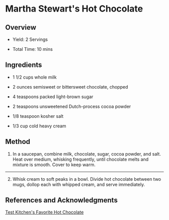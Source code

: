 # Martha Stewart's Hot Chocolate

## Overview

- Yield: 2 Servings

- Total Time: 10 mins

## Ingredients

- 1 1/2 cups whole milk

- 2 ounces semisweet or bittersweet chocolate, chopped

- 4 teaspoons packed light-brown sugar

- 2 teaspoons unsweetened Dutch-process cocoa powder

- 1/8 teaspoon kosher salt

- 1/3 cup cold heavy cream

## Method

1. In a saucepan, combine milk, chocolate, sugar, cocoa powder, and salt. Heat over medium, whisking frequently, until chocolate melts and mixture is smooth. Cover to keep warm.
---
2. Whisk cream to soft peaks in a bowl. Divide hot chocolate between two mugs, dollop each with whipped cream, and serve immediately.

## References and Acknowledgments

[Test Kitchen's Favorite Hot Chocolate](https://www.marthastewart.com/1165545/test-kitchens-favorite-hot-chocolate)
